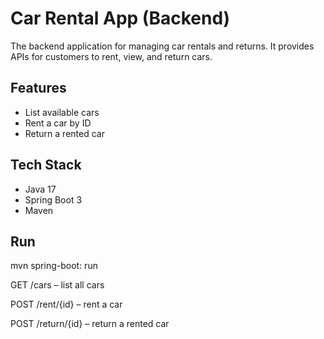 # Car Rental App (Backend)

The backend application for managing car rentals and returns. It provides APIs for customers to rent, view, and return cars.  

## Features
- List available cars
- Rent a car by ID
- Return a rented car

## Tech Stack
- Java 17
- Spring Boot 3
- Maven

## Run
mvn spring-boot: run

GET /cars – list all cars

POST /rent/{id} – rent a car

POST /return/{id} – return a rented car
